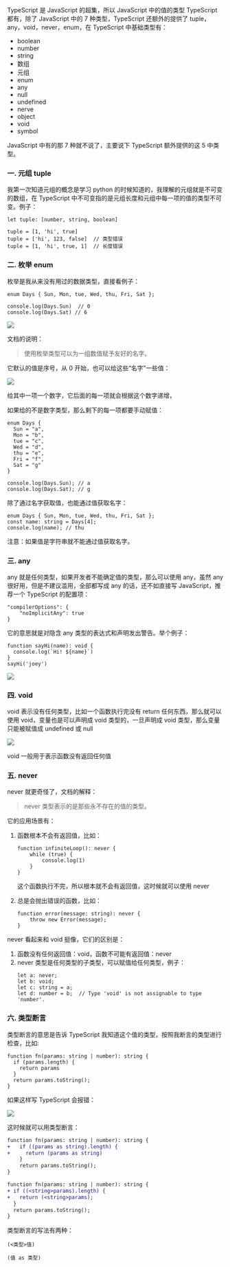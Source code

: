 TypeScript 是 JavaScript 的超集，所以 JavaScript 中的值的类型 TypeScript 都有，除了 JavaScript 中的 7 种类型，TypeScript 还额外的提供了 tuple，any，void，never，enum，在 TypeScript 中基础类型有：

- boolean
- number
- string
- 数组
- 元组
- enum
- any
- null
- undefined
- nerve
- object
- void
- symbol

JavaScript 中有的那 7 种就不说了，主要说下 TypeScript 额外提供的这 5 中类型。

### 一. 元组 tuple

我第一次知道元组的概念是学习 python 的时候知道的，我理解的元组就是不可变的数组，在 TypeScript 中不可变指的是元组长度和元组中每一项的值的类型不可变。例子：

```
let tuple: [number, string, boolean]

tuple = [1, 'hi', true]
tuple = ['hi', 123, false]  // 类型错误
tuple = [1, 'hi', true, 1]  // 长度错误
```

### 二. 枚举 enum

枚举是我从来没有用过的数据类型，直接看例子：

```
enum Days { Sun, Mon, tue, Wed, thu, Fri, Sat };

console.log(Days.Sun)  // 0
console.log(Days.Sat) // 6
```

![](/madao.github.io/database/images/articles/typescript/type/image.png)

文档的说明：

> 使用枚举类型可以为一组数值赋予友好的名字。

它默认的值是序号，从 0 开始，也可以给这些“名字”一些值：

![](/madao.github.io/database/images/articles/typescript/type/image1.png)

给其中一项一个数字，它后面的每一项就会根据这个数字递增，

如果给的不是数字类型，那么剩下的每一项都要手动赋值：

```
enum Days {
  Sun = "a",
  Mon = "b",
  tue = "c",
  Wed = "d",
  thu = "e",
  Fri = "f",
  Sat = "g"
}

console.log(Days.Sun); // a
console.log(Days.Sat); // g
```

除了通过名字获取值，也能通过值获取名字：

```
enum Days { Sun, Mon, tue, Wed, thu, Fri, Sat };
const name: string = Days[4];
console.log(name); // thu
```

注意：如果值是字符串就不能通过值获取名字。

### 三. any

any 就是任何类型，如果开发者不能确定值的类型，那么可以使用 any，虽然 any 很好用，但是不建议滥用，全部都写成 any 的话，还不如直接写 JavaScript，推荐一个 TypeScript 的配置项：

```
"compilerOptions": {
    "noImplicitAny": true
}
```

它的意思就是对隐含 any 类型的表达式和声明发出警告。举个例子：

```
function sayHi(name): void {
  console.log(`Hi! ${name}`)
}
sayHi('joey')
```

![](/madao.github.io/database/images/articles/typescript/type/image2.png)

### 四. void

void 表示没有任何类型，比如一个函数执行完没有 return 任何东西，那么就可以使用 void，变量也是可以声明成 void 类型的，一旦声明成 void 类型，那么变量只能被赋值成 undefined 或 null

![](/madao.github.io/database/images/articles/typescript/type/image3.png)

void 一般用于表示函数没有返回任何值

### 五. never

never 就更奇怪了，文档的解释：

> never 类型表示的是那些永不存在的值的类型。

它的应用场景有：

1. 函数根本不会有返回值，比如：

   ```
   function infiniteLoop(): never {
       while (true) {
           console.log(1)
       }
   }
   ```

   这个函数执行不完，所以根本就不会有返回值，这时候就可以使用 never

2. 总是会抛出错误的函数，比如：

   ```
   function error(message: string): never {
       throw new Error(message);
   }
   ```

never 看起来和 void 挺像，它们的区别是：

1. 函数没有任何返回值：void，函数不可能有返回值：never
2. never 类型是任何类型的子类型，可以赋值给任何类型，例子：
   ```
   let a: never;
   let b: void;
   let c: string = a;
   let d: number = b;  // Type 'void' is not assignable to type 'number'.
   ```

### 六. 类型断言

类型断言的意思是告诉 TypeScript 我知道这个值的类型，按照我断言的类型进行检查，比如:

```
function fn(params: string | number): string {
  if (params.length) {
    return params
  }
  return params.toString();
}
```

如果这样写 TypeScript 会报错：

![](/madao.github.io/database/images/articles/typescript/type/image4.png)

这时候就可以用类型断言：

```diff
function fn(params: string | number): string {
+   if ((params as string).length) {
+     return (params as string)
    }
    return params.toString();
}
```

```diff
function fn(params: string | number): string {
+ if ((<string>params).length) {
+   return (<string>params);
  }
  return params.toString();
}
```

类型断言的写法有两种：

```
(<类型>值)

(值 as 类型)
```
